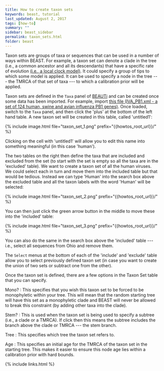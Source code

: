 ```yaml
---
title: How to create taxon sets
keywords: beast, tutorial
last_updated: August 2, 2017
tags: [how-to]
summary: ""
sidebar: beast_sidebar
permalink: taxon_sets.html
folder: beast
---
```


Taxon sets are groups of taxa or sequences that can be used in a number of ways within BEAST. For example, a taxon set can denote a clade in the tree (i.e., a common ancestor and all its descendants) that have a specific rate of evolution [(i.e., a local clock model)](clocks#fixed-local-clock). It could specify a group of tips to which some model is applied. It can be used to specify a node in the tree --- the TMRCA of that set of taxa --- to which a calibration prior will be applied.

Taxon sets are defined in the `Taxa` panel of [BEAUTi](beauti) and can be created once some data has been imported. For example, import [this file (IVA_PB1.xml - a set of 124 human, swine and avian influenza PB1 genes)](/tutorials/howtos/files/IVA_PB1.xml). Once loaded, switch to the `Taxa` panel, and then click the 'plus' at the bottom of the left hand table. A new taxon set will be created in this table, called 'untitled1':

{% include image.html file="taxon_set_1.png" prefix="{{howtos_root_url}}/" %}

Clicking on the cell with 'untitled1' will allow you to edit this name into something meaningful (in this case 'human').

The two tables on the right then define the taxa that are included and excluded from the set (to start with the set is empty so all the taxa are in the 'excluded' table). We want to create a taxon set of all the human viruses. We could select each in turn and move them into the included table but that would be tedious. Instead we can type 'Human' into the search box above the excluded table and all the taxon labels with the word 'Human' will be selected:

{% include image.html file="taxon_set_2.png" prefix="{{howtos_root_url}}/" %}

You can then just click the green arrow button in the middle to move these into the 'included' table:

{% include image.html file="taxon_set_3.png" prefix="{{howtos_root_url}}/" %}

You can also do the same in the search box above the 'included' table --- i.e., select all sequences from Ohio and remove them.

The `Select` menus at the bottom of each of the 'include' and 'exclude' table allow you to select previously defined taxon set (in case you want to create the union of two sets or subtract one from the other).

Once the taxon set is defined, there are a few options in the Taxon Set table that you can specify.

Mono?
: This specifies that you wish this taxon set to be forced to be monophyletic within your tree. This will mean that the random starting tree will have this set as a monophyletic clade and BEAST will never be allowed to break this constraint (by adding other taxa into the clade).

Stem?
: This is used when the taxon set is being used to specify a subtree (i.e., a clade or a TMRCA). If click then this means the subtree includes the branch above the clade or TMRCA --- the stem branch.

Tree
: This specifies which tree the taxon set refers to.

Age
: This specifies an initial age for the TMRCA of the taxon set in the starting tree. This makes it easier to ensure this node age lies within a calibration prior with hard bounds.

{% include links.html %}
